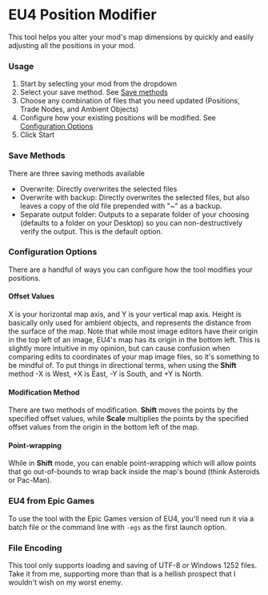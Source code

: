 # EU4 Position Modifier
This tool helps you alter your mod's map dimensions by quickly and easily adjusting all the positions in your mod.
### Usage
1. Start by selecting your mod from the dropdown
2. Select your save method. See [Save methods](#save-methods)
3. Choose any combination of files that you need updated (Positions, Trade Nodes, and Ambient Objects)
4. Configure how your existing positions will be modified. See [Configuration Options](#configuration-options)
5. Click Start
### Save Methods
There are three saving methods available
* Overwrite: Directly overwrites the selected files
* Overwrite with backup: Directly overwrites the selected files, but also leaves a copy of the old file prepended with "~" as a backup.
* Separate output folder: Outputs to a separate folder of your choosing (defaults to a folder on your Desktop) so you can non-destructively verify the output. This is the default option.
### Configuration Options
There are a handful of ways you can configure how the tool modifies your positions.
#### Offset Values
X is your horizontal map axis, and Y is your vertical map axis. Height is basically only used for ambient objects, and represents the distance from the surface of the map. Note that while most image editors have their origin in the top left of an image, EU4's map has its origin in the bottom left. This is slightly more intuitive in my opinion, but can cause confusion when comparing edits to coordinates of your map image files, so it's something to be mindful of. To put things in directional terms, when using the **Shift** method -X is West, +X is East, -Y is South, and +Y is North.
#### Modification Method
There are two methods of modification. **Shift** moves the points by the specified offset values, while **Scale** multiplies the points by the specified offset values from the origin in the bottom left of the map.
#### Point-wrapping
While in **Shift** mode, you can enable point-wrapping which will allow points that go out-of-bounds to wrap back inside the map's bound (think Asteroids or Pac-Man).
### EU4 from Epic Games
To use the tool with the Epic Games version of EU4, you'll need run it via a batch file or the command line with `-egs` as the first launch option.
### File Encoding
This tool only supports loading and saving of UTF-8 or Windows 1252 files. Take it from me, supporting more than that is a hellish prospect that I wouldn't wish on my worst enemy.
